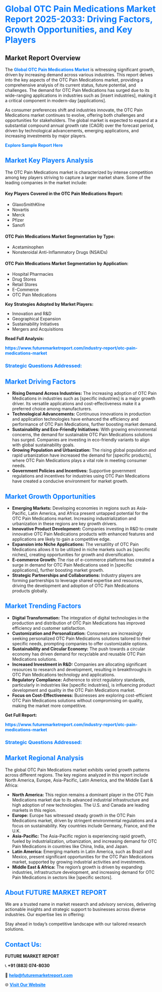 <h1 style="color: #007BFF;">Global OTC Pain Medications Market Report 2025-2033: Driving Factors, Growth Opportunities, and Key Players</h1>

<section id="overview">
<h2>Market Report Overview</h2>
<p>The <a href="https://www.futuremarketreport.com/industry-report/otc-pain-medications-market" style="color: #007BFF; text-decoration: none;"><strong>Global OTC Pain Medications Market</strong></a> is witnessing significant growth, driven by increasing demand across various industries. This report delves into the key aspects of the OTC Pain Medications market, providing a comprehensive analysis of its current status, future potential, and challenges. The demand for OTC Pain Medications has surged due to its wide-ranging applications in industries such as [insert industries], making it a critical component in modern-day [applications].</p>
<p>As consumer preferences shift and industries innovate, the OTC Pain Medications market continues to evolve, offering both challenges and opportunities for stakeholders. The global market is expected to expand at a substantial compound annual growth rate (CAGR) over the forecast period, driven by technological advancements, emerging applications, and increasing investments by major players.</p>
</section>

<section id="overview">
<p><a href="https://www.futuremarketreport.com/request-sample/reportId=125731" style="color: #007BFF; text-decoration: none;"><strong>Explore Sample Report Here</strong></a></p>
</section>

<section id="key-players">
<h2 style="color: #007BFF;">Market Key Players Analysis</h2>
<p>The OTC Pain Medications market is characterized by intense competition among key players striving to capture a larger market share. Some of the leading companies in the market include:</p>
<h4>Key Players Covered in the OTC Pain Medications Report:</h4>
<ul><li>GlaxoSmithKline</li><li>Novartis</li><li>Merck</li><li>Pfizer</li><li>Sanofi</li></ul>
<h4>OTC Pain Medications Market Segmentation by Type:</h4>
<ul><li>Acetaminophen</li><li>Nonsteroidal Anti-Inflammatory Drugs (NSAIDs)</li></ul>

<h4>OTC Pain Medications Market Segmentation by Application:</h4>
<ul><li>Hospital Pharmacies</li><li>Drug Stores</li><li>Retail Stores</li><li>E-Commerce</li><li>OTC Pain Medications</li></ul>
<p><strong>Key Strategies Adopted by Market Players:</strong></p>
<ul>
<li>Innovation and R&D</li>
<li>Geographical Expansion</li>
<li>Sustainability Initiatives</li>
<li>Mergers and Acquisitions</li>
</ul>
</section>

<section>
<p><strong>Read Full Analysis: </strong></p><a href="https://www.futuremarketreport.com/industry-report/otc-pain-medications-market" style="color: #007BFF; text-decoration: none;"><strong>https://www.futuremarketreport.com/industry-report/otc-pain-medications-market</strong></a>
<h3 style="color: #007BFF;">Strategic Questions Addressed:</h3>
</section>

<section id="driving-factors">
<h2 style="color: #007BFF;">Market Driving Factors</h2>
<ul>
<li><strong>Rising Demand Across Industries:</strong> The increasing adoption of OTC Pain Medications in industries such as [specific industries] is a major growth driver. Its versatile applications and cost-effectiveness make it a preferred choice among manufacturers.</li>
<li><strong>Technological Advancements:</strong> Continuous innovations in production and application technologies have enhanced the efficiency and performance of OTC Pain Medications, further boosting market demand.</li>
<li><strong>Sustainability and Eco-Friendly Initiatives:</strong> With growing environmental concerns, the demand for sustainable OTC Pain Medications solutions has surged. Companies are investing in eco-friendly variants to align with global sustainability goals.</li>
<li><strong>Growing Population and Urbanization:</strong> The rising global population and rapid urbanization have increased the demand for [specific products], where OTC Pain Medications plays a vital role in meeting consumer needs.</li>
<li><strong>Government Policies and Incentives:</strong> Supportive government regulations and incentives for industries using OTC Pain Medications have created a conducive environment for market growth.</li>
</ul>
</section>

<section id="growth-opportunities">
<h2 style="color: #007BFF;">Market Growth Opportunities</h2>
<ul>
<li><strong>Emerging Markets:</strong> Developing economies in regions such as Asia-Pacific, Latin America, and Africa present untapped potential for the OTC Pain Medications market. Increasing industrialization and urbanization in these regions are key growth drivers.</li>
<li><strong>Innovative Product Development:</strong> Companies investing in R&D to create innovative OTC Pain Medications products with enhanced features and applications are likely to gain a competitive edge.</li>
<li><strong>Expansion into Niche Applications:</strong> The versatility of OTC Pain Medications allows it to be utilized in niche markets such as [specific niches], creating opportunities for growth and diversification.</li>
<li><strong>E-commerce Growth:</strong> The rise of e-commerce platforms has created a surge in demand for OTC Pain Medications used in [specific applications], further boosting market growth.</li>
<li><strong>Strategic Partnerships and Collaborations:</strong> Industry players are forming partnerships to leverage shared expertise and resources, driving the development and adoption of OTC Pain Medications products globally.</li>
</ul>
</section>

<section id="trending-factors">
<h2 style="color: #007BFF;">Market Trending Factors</h2>
<ul>
<li><strong>Digital Transformation:</strong> The integration of digital technologies in the production and distribution of OTC Pain Medications has improved efficiency and customer satisfaction.</li>
<li><strong>Customization and Personalization:</strong> Consumers are increasingly seeking personalized OTC Pain Medications solutions tailored to their specific needs, prompting companies to offer customizable options.</li>
<li><strong>Sustainability and Circular Economy:</strong> The push towards a circular economy has driven demand for recyclable and reusable OTC Pain Medications solutions.</li>
<li><strong>Increased Investment in R&D:</strong> Companies are allocating significant resources to research and development, resulting in breakthroughs in OTC Pain Medications technology and applications.</li>
<li><strong>Regulatory Compliance:</strong> Adherence to strict regulatory standards, particularly in industries like [specific industries], is influencing product development and quality in the OTC Pain Medications market.</li>
<li><strong>Focus on Cost-Effectiveness:</strong> Businesses are exploring cost-efficient OTC Pain Medications solutions without compromising on quality, making the market more competitive.</li>
</ul>
</section>

<section>
<p><strong>Get Full Report: </strong></p><a href="https://www.futuremarketreport.com/industry-report/otc-pain-medications-market" style="color: #007BFF; text-decoration: none;"><strong>https://www.futuremarketreport.com/industry-report/otc-pain-medications-market</strong></a>
<h3 style="color: #007BFF;">Strategic Questions Addressed:</h3>
</section>


<section id="regional-analysis">
<h2 style="color: #007BFF;">Market Regional Analysis</h2>
<p>The global OTC Pain Medications market exhibits varied growth patterns across different regions. The key regions analyzed in this report include North America, Europe, Asia-Pacific, Latin America, and the Middle East & Africa:</p>
<ul>
<li><strong>North America:</strong> This region remains a dominant player in the OTC Pain Medications market due to its advanced industrial infrastructure and high adoption of new technologies. The U.S. and Canada are leading markets in this region.</li>
<li><strong>Europe:</strong> Europe has witnessed steady growth in the OTC Pain Medications market, driven by stringent environmental regulations and a focus on sustainability. Key countries include Germany, France, and the U.K.</li>
<li><strong>Asia-Pacific:</strong> The Asia-Pacific region is experiencing rapid growth, fueled by industrialization, urbanization, and increasing demand for OTC Pain Medications in countries like China, India, and Japan.</li>
<li><strong>Latin America:</strong> Emerging markets in Latin America, such as Brazil and Mexico, present significant opportunities for the OTC Pain Medications market, supported by growing industrial activities and investments.</li>
<li><strong>Middle East & Africa:</strong> The region’s growth is driven by expanding industries, infrastructure development, and increasing demand for OTC Pain Medications in sectors like [specific sectors].</li>
</ul>
</section>

<footer>
<h2 style="color: #007BFF;">About FUTURE MARKET REPORT</h2>
<p>We are a trusted name in market research and advisory services, delivering actionable insights and strategic support to businesses across diverse industries. Our expertise lies in offering:</p>

<p>Stay ahead in today’s competitive landscape with our tailored research solutions.</p>

<h2 style="color: #007BFF;">Contact Us:</h2>
<p><strong>FUTURE MARKET REPORT</strong></p>
<p>📞 <strong>+91 (883) 074-8030</strong></p>
<p>📧 <strong><a href="mailto:help@futuremarketreport.com" style="color: #007BFF;">help@futuremarketreport.com</a></strong></p>
<p>🌐 <strong><a href="https://www.futuremarketreport.com/" style="color: #007BFF;">Visit Our Website</a></strong></p>
</footer>